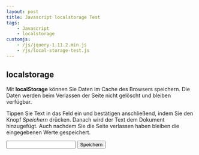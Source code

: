 ```yaml
---
layout: post
title: Javascript localstorage Test
tags:
    - Javascript
    - localstorage
customjs:
    - /js/jquery-1.11.2.min.js
    - /js/local-storage-test.js
---
```


## localstorage

Mit **localStorage** können Sie Daten im Cache des Browsers speichern. Die Daten werden beim Verlassen der Seite nicht gelöscht und bleiben verfügbar. 

Tippen Sie Text in das Feld ein und bestätigen anschließend, indem Sie den Knopf _Speichern_ drücken. Danach wird der Text dem Dokument hinzugefügt. Auch nachdem Sie die Seite verlassen haben bleiben die eingegebenen Werte gespeichert.

<div class="input-group">
    <input type="text" class="form-control">
    <span class="input-group-btn">
        <button class="btn btn-primary" type="button">Speichern</button>
    </span>
</div>

<ul class="text"></ul>
